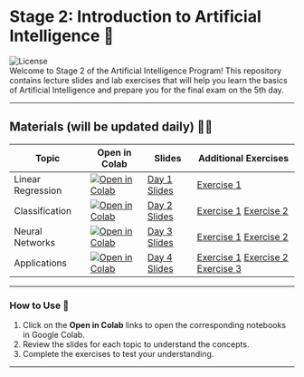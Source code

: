 # Stage 2: Introduction to Artificial Intelligence 📘

![License](https://img.shields.io/badge/license-MIT-blue.svg)  
Welcome to Stage 2 of the Artificial Intelligence Program! This repository contains lecture slides and lab exercises that will help you learn the basics of Artificial Intelligence and prepare you for the final exam on the 5th day.

---

## Materials (will be updated daily) 🧑‍🏫

| Topic                 | Open in Colab                                             | Slides                                         | Additional Exercises                        |
|-----------------------|-----------------------------------------------------------|-----------------------------------------------|--------------------------------------------|
| Linear Regression      | [![Open in Colab](https://colab.research.google.com/assets/colab-badge.svg)](https://colab.research.google.com/drive/15JGm4j_dUzWHTBCUeh38xXtT0YWrzkFG?usp=sharing) | [Day 1 Slides](https://github.com/AhmadSait/IntroAI/blob/main/Day1.pdf) | [Exercise 1](https://colab.research.google.com/drive/10htEPFzLIUh86Zjn-W72WN63ODr-b9tU?usp=sharing)          |
| Classification    | [![Open in Colab](https://colab.research.google.com/assets/colab-badge.svg)](https://colab.research.google.com/github/your_repo/Day2_LogisticRegression.ipynb) | [Day 2 Slides](https://github.com/your_username/your_repo/blob/main/Day2_Slides.pdf) | [Exercise 1](#) [Exercise 2](#)           |
| Neural Networks        | [![Open in Colab](https://colab.research.google.com/assets/colab-badge.svg)](https://colab.research.google.com/github/your_repo/Day3_NeuralNetworks.ipynb) | [Day 3 Slides](https://github.com/your_username/your_repo/blob/main/Day3_Slides.pdf) | [Exercise 1](#) [Exercise 2](#)           |
| Applications           | [![Open in Colab](https://colab.research.google.com/assets/colab-badge.svg)](https://colab.research.google.com/github/your_repo/Day4_Applications.ipynb) | [Day 4 Slides](https://github.com/your_username/your_repo/blob/main/Day4_Slides.pdf) | [Exercise 1](#) [Exercise 2](#) [Exercise 3](#) |

---

### How to Use 📖
1. Click on the **Open in Colab** links to open the corresponding notebooks in Google Colab.
2. Review the slides for each topic to understand the concepts.
3. Complete the exercises to test your understanding.

---

